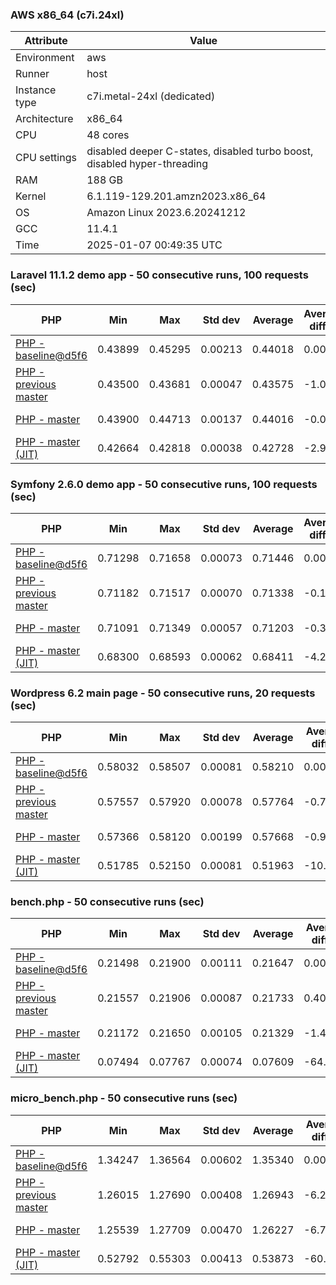 ### AWS x86_64 (c7i.24xl)

|  Attribute    |     Value      |
|---------------|----------------|
| Environment   |aws|
| Runner        |host|
| Instance type |c7i.metal-24xl (dedicated)|
| Architecture  |x86_64
| CPU           |48 cores|
| CPU settings  |disabled deeper C-states, disabled turbo boost, disabled hyper-threading|
| RAM           |188 GB|
| Kernel        |6.1.119-129.201.amzn2023.x86_64|
| OS            |Amazon Linux 2023.6.20241212|
| GCC           |11.4.1|
| Time          |2025-01-07 00:49:35 UTC|

### Laravel 11.1.2 demo app - 50 consecutive runs, 100 requests (sec)

|     PHP     |     Min     |     Max     |    Std dev   |   Average  |  Average diff % |   Median   | Median diff % |     Memory    |
|-------------|-------------|-------------|--------------|------------|-----------------|------------|---------------|---------------|
|[PHP - baseline@d5f6](https://github.com/php/php-src/commit/d5f6e56610)|0.43899|0.45295|0.00213|0.44018|0.00%|0.43967|0.00%|41.81 MB|
|[PHP - previous master](https://github.com/php/php-src/commit/e4ad271073)|0.43500|0.43681|0.00047|0.43575|-1.01%|0.43563|-0.92%|41.69 MB|
|[PHP - master](https://github.com/php/php-src/commit/2c49f52b0d)|0.43900|0.44713|0.00137|0.44016|-0.00%|0.43994|0.06%|41.70 MB|
|[PHP - master (JIT)](https://github.com/php/php-src/commit/2c49f52b0d)|0.42664|0.42818|0.00038|0.42728|-2.93%|0.42721|-2.83%|50.75 MB|

### Symfony 2.6.0 demo app - 50 consecutive runs, 100 requests (sec)

|     PHP     |     Min     |     Max     |    Std dev   |   Average  |  Average diff % |   Median   | Median diff % |     Memory    |
|-------------|-------------|-------------|--------------|------------|-----------------|------------|---------------|---------------|
|[PHP - baseline@d5f6](https://github.com/php/php-src/commit/d5f6e56610)|0.71298|0.71658|0.00073|0.71446|0.00%|0.71444|0.00%|37.33 MB|
|[PHP - previous master](https://github.com/php/php-src/commit/e4ad271073)|0.71182|0.71517|0.00070|0.71338|-0.15%|0.71326|-0.17%|37.39 MB|
|[PHP - master](https://github.com/php/php-src/commit/2c49f52b0d)|0.71091|0.71349|0.00057|0.71203|-0.34%|0.71202|-0.34%|37.40 MB|
|[PHP - master (JIT)](https://github.com/php/php-src/commit/2c49f52b0d)|0.68300|0.68593|0.00062|0.68411|-4.25%|0.68404|-4.25%|44.47 MB|

### Wordpress 6.2 main page - 50 consecutive runs, 20 requests (sec)

|     PHP     |     Min     |     Max     |    Std dev   |   Average  |  Average diff % |   Median   | Median diff % |     Memory    |
|-------------|-------------|-------------|--------------|------------|-----------------|------------|---------------|---------------|
|[PHP - baseline@d5f6](https://github.com/php/php-src/commit/d5f6e56610)|0.58032|0.58507|0.00081|0.58210|0.00%|0.58204|0.00%|42.95 MB|
|[PHP - previous master](https://github.com/php/php-src/commit/e4ad271073)|0.57557|0.57920|0.00078|0.57764|-0.77%|0.57767|-0.75%|42.79 MB|
|[PHP - master](https://github.com/php/php-src/commit/2c49f52b0d)|0.57366|0.58120|0.00199|0.57668|-0.93%|0.57673|-0.91%|42.80 MB|
|[PHP - master (JIT)](https://github.com/php/php-src/commit/2c49f52b0d)|0.51785|0.52150|0.00081|0.51963|-10.73%|0.51952|-10.74%|61.91 MB|

### bench.php - 50 consecutive runs (sec)

|     PHP     |     Min     |     Max     |    Std dev   |   Average  |  Average diff % |   Median   | Median diff % |     Memory    |
|-------------|-------------|-------------|--------------|------------|-----------------|------------|---------------|---------------|
|[PHP - baseline@d5f6](https://github.com/php/php-src/commit/d5f6e56610)|0.21498|0.21900|0.00111|0.21647|0.00%|0.21614|0.00%|26.12 MB|
|[PHP - previous master](https://github.com/php/php-src/commit/e4ad271073)|0.21557|0.21906|0.00087|0.21733|0.40%|0.21731|0.54%|26.06 MB|
|[PHP - master](https://github.com/php/php-src/commit/2c49f52b0d)|0.21172|0.21650|0.00105|0.21329|-1.47%|0.21314|-1.39%|26.07 MB|
|[PHP - master (JIT)](https://github.com/php/php-src/commit/2c49f52b0d)|0.07494|0.07767|0.00074|0.07609|-64.85%|0.07587|-64.90%|27.24 MB|

### micro_bench.php - 50 consecutive runs (sec)

|     PHP     |     Min     |     Max     |    Std dev   |   Average  |  Average diff % |   Median   | Median diff % |     Memory    |
|-------------|-------------|-------------|--------------|------------|-----------------|------------|---------------|---------------|
|[PHP - baseline@d5f6](https://github.com/php/php-src/commit/d5f6e56610)|1.34247|1.36564|0.00602|1.35340|0.00%|1.35418|0.00%|20.38 MB|
|[PHP - previous master](https://github.com/php/php-src/commit/e4ad271073)|1.26015|1.27690|0.00408|1.26943|-6.20%|1.26989|-6.22%|20.32 MB|
|[PHP - master](https://github.com/php/php-src/commit/2c49f52b0d)|1.25539|1.27709|0.00470|1.26227|-6.73%|1.26146|-6.85%|20.33 MB|
|[PHP - master (JIT)](https://github.com/php/php-src/commit/2c49f52b0d)|0.52792|0.55303|0.00413|0.53873|-60.19%|0.53845|-60.24%|21.66 MB|
